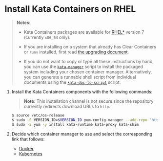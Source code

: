 # Install Kata Containers on RHEL

> **Notes:**
>
> - Kata Containers packages are available for [RHEL\*](https://www.redhat.com)
>   version 7 (currently `x86_64` only).
>
> - If you are installing on a system that already has Clear Containers or `runv` installed,
>   first read [the upgrading document](../Upgrading.md).
>
> - If you do not want to copy or type all these instructions by hand, you can use the
>   [`kata-manager`](https://github.com/kata-containers/tests/blob/master/cmd/kata-manager/kata-manager.sh)
>   script to install the packaged system including your chosen container
>   manager. Alternatively, you can generate a runnable shell script from
>   individual documents using the
>   [`kata-doc-to-script`](https://github.com/kata-containers/tests/blob/master/.ci/kata-doc-to-script.sh) script.

1. Install the Kata Containers components with the following commands:

   > **Note:** This installation channel is not secure since the repository currently
   > redirects download URLs to `http`.

   ```bash
   $ source /etc/os-release
   $ sudo -E VERSION_ID=$VERSION_ID yum-config-manager --add-repo "http://download.opensuse.org/repositories/home:/katacontainers:/release/RHEL_${VERSION_ID}/home:katacontainers:release.repo"
   $ sudo -E yum -y install kata-runtime kata-proxy kata-shim
   ```

2. Decide which container manager to use and select the corresponding link that follows:

   - [Docker](docker/rhel-docker-install.md)
   - [Kubernetes](https://github.com/kata-containers/documentation/blob/master/Developer-Guide.md#if-you-want-to-run-kata-containers-with-kubernetes)
